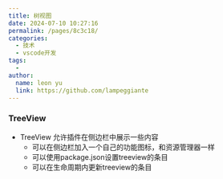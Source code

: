 ```yaml
---
title: 树视图
date: 2024-07-10 10:27:16
permalink: /pages/8c3c18/
categories:
  - 技术
  - vscode开发
tags:
  - 
author: 
  name: leon yu
  link: https://github.com/lampeggiante
---
```


### TreeView

- TreeView 允许插件在侧边栏中展示一些内容
  - 可以在侧边栏加入一个自己的功能图标，和资源管理器一样
  - 可以使用package.json设置treeview的条目
  - 可以在生命周期内更新treeview的条目

